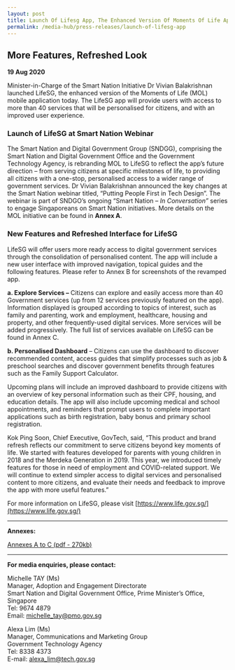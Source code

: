 ```yaml
---
layout: post
title: Launch Of Lifesg App, The Enhanced Version Of Moments Of Life App
permalink: /media-hub/press-releases/launch-of-lifesg-app
---
```

## More Features, Refreshed Look

**19 Aug 2020**

Minister-in-Charge of the Smart Nation Initiative Dr Vivian Balakrishnan launched LifeSG, the enhanced version of the Moments of Life (MOL) mobile application today. The LifeSG app will provide users with access to more than 40 services that will be personalised for citizens, and with an improved user experience.

### Launch of LifeSG at Smart Nation Webinar

The Smart Nation and Digital Government Group (SNDGG), comprising the Smart Nation and Digital Government Office and the Government Technology Agency, is rebranding MOL to LifeSG to reflect the app’s future direction – from serving citizens at specific milestones of life, to providing all citizens with a one-stop, personalised access to a wider range of government services. Dr Vivian Balakrishnan announced the key changes at the Smart Nation webinar titled, “Putting People First in Tech Design”. The webinar is part of SNDGO’s ongoing “Smart Nation –  _In Conversation”_ series to engage Singaporeans on Smart Nation initiatives. More details on the MOL initiative can be found in  **Annex A**.

### New Features and Refreshed Interface for LifeSG

LifeSG will  offer users more ready access to digital government services through the consolidation of personalised content. The app will include a new user interface with improved navigation, topical guides and the following features. Please refer to  Annex B for screenshots of the revamped app.

**a. Explore Services –**  Citizens can explore and easily access more than 40 Government services (up from 12 services previously featured on the app). Information displayed is grouped according to topics of interest, such as family and parenting, work and employment, healthcare, housing and property, and other frequently-used digital services. More services will be added progressively. The full list of services available on LifeSG can be found in  Annex C.

**b. Personalised Dashboard**  – Citizens can use the dashboard to discover recommended content, access guides that simplify processes such as job & preschool searches and discover government benefits through features such as the Family Support Calculator.

Upcoming plans will include an improved dashboard to provide citizens with an overview of key personal information such as their CPF, housing, and education details. The app will also include upcoming medical and school appointments, and reminders that prompt users to complete important applications such as birth registration, baby bonus and primary school registration.

Kok Ping Soon, Chief Executive, GovTech, said, “This product and brand refresh reflects our commitment to serve citizens beyond key moments of life. We started with features developed for parents with young children in 2018 and the Merdeka Generation in 2019. This year, we introduced timely features for those in need of employment and COVID-related support. We will continue to extend simpler access to digital services and personalised content to more citizens, and evaluate their needs and feedback to improve the app with more useful features.”

For more information on LifeSG, please visit [https://www.life.gov.sg/](https://www.life.gov.sg/)

---

**Annexes:**

[Annexes A to C (pdf - 270kb)](/files/press-releases/2020/annexes-launch-of-lifesg-app-the-enhanced-version-of-mol-app.pdf)

---

**For media enquiries, please contact:**

Michelle TAY (Ms)<br>
Manager, Adoption and Engagement Directorate<br>
Smart Nation and Digital Government Office, Prime Minister’s Office, Singapore<br>
Tel: 9674 4879<br>
Email: [michelle_tay@pmo.gov.sg](mailto:michelle_tay@pmo.gov.sg)

Alexa Lim (Ms)<br>
Manager, Communications and Marketing Group<br>
Government Technology Agency<br>
Tel: 8338 4373<br>
E-mail: [alexa_lim@tech.gov.sg](mailto:alexa_lim@tech.gov.sg)